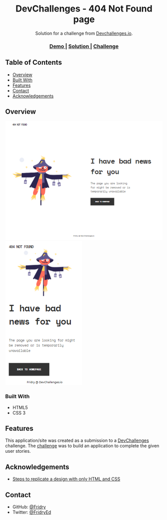 <h1 align="center">DevChallenges - 404 Not Found page</h1>

<div align="center">
   Solution for a challenge from  <a href="http://devchallenges.io" target="_blank">Devchallenges.io</a>.
</div>

<div align="center">
  <h3>
    <a href="https://dev-challenges-404-not-found-page.vercel.app/">
      Demo
    </a>
    <span> | </span>
    <a href="https://devchallenges.io/solutions/UWsltQvf9airbBgmBCXS">
      Solution
    </a>
    <span> | </span>
    <a href="https://devchallenges.io/challenges/wBunSb7FPrIepJZAg0sY">
      Challenge
    </a>
  </h3>
</div>

<!-- TABLE OF CONTENTS -->

## Table of Contents

- [Overview](#overview)
- [Built With](#built-with)
- [Features](#features)
- [Contact](#contact)
- [Acknowledgements](#acknowledgements)

<!-- OVERVIEW -->

## Overview

![Desktop screenshot](https://raw.githubusercontent.com/Fridry/DevChallenges---404-Not-Found-page/main/assets/images/screenshot-404-page.png) ![Modile screenshot](https://raw.githubusercontent.com/Fridry/DevChallenges---404-Not-Found-page/main/assets/images/screenshot-404-page-mobile.png)

### Built With

<!-- This section should list any major frameworks that you built your project using. Here are a few examples.-->

- HTML5
- CSS 3

## Features

<!-- List the features of your application or follow the template. Don't share the figma file here :) -->

This application/site was created as a submission to a [DevChallenges](https://devchallenges.io/challenges) challenge. The [challenge](https://devchallenges.io/challenges/wBunSb7FPrIepJZAg0sY) was to build an application to complete the given user stories.

## Acknowledgements

<!-- This section should list any articles or add-ons/plugins that helps you to complete the project. This is optional but it will help you in the future. For exmpale -->

- [Steps to replicate a design with only HTML and CSS](https://devchallenges-blogs.web.app/how-to-replicate-design/)

## Contact

- GitHub: [@Fridry](https://github.com/Fridry})
- Twitter: [@FridryEd](https://{https://twitter.com/FridryEd})
